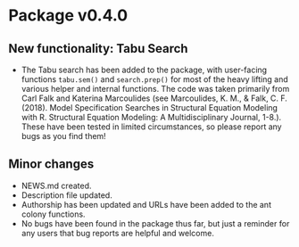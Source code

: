 # Package v0.4.0
## New functionality: Tabu Search

* The Tabu search has been added to the package, with user-facing functions `tabu.sem()` and `search.prep()` for most of the heavy lifting and various helper and internal functions. The code was taken primarily from Carl Falk and Katerina Marcoulides (see Marcoulides, K. M., & Falk, C. F. (2018). Model Specification Searches in Structural Equation Modeling with R. Structural Equation Modeling: A Multidisciplinary Journal, 1-8.). These have been tested in limited circumstances, so please report any bugs as you find them!

## Minor changes

* NEWS.md created.
* Description file updated.
* Authorship has been updated and URLs have been added to the ant colony functions.
* No bugs have been found in the package thus far, but just a reminder for any users that bug reports are helpful and welcome.
